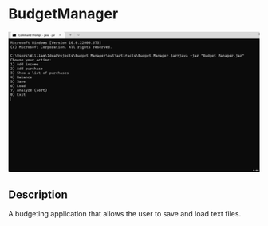 # BudgetManager
 
<img src=https://github.com/vuongwill/BudgetManager/blob/main/budget.gif>

## Description
A budgeting application that allows the user to save and load text files.